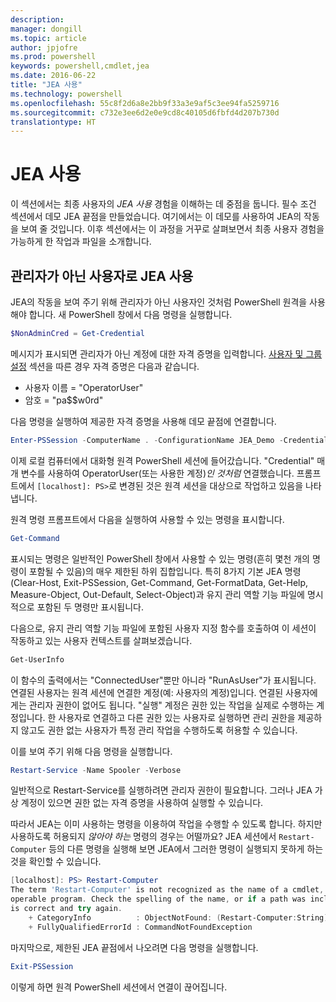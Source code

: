 ```yaml
---
description: 
manager: dongill
ms.topic: article
author: jpjofre
ms.prod: powershell
keywords: powershell,cmdlet,jea
ms.date: 2016-06-22
title: "JEA 사용"
ms.technology: powershell
ms.openlocfilehash: 55c8f2d6a8e2bb9f33a3e9af5c3ee94fa5259716
ms.sourcegitcommit: c732e3ee6d2e0e9cd8c40105d6fbfd4d207b730d
translationtype: HT
---
```

# <a name="using-jea"></a>JEA 사용
이 섹션에서는 최종 사용자의 *JEA 사용* 경험을 이해하는 데 중점을 둡니다.
필수 조건 섹션에서 데모 JEA 끝점을 만들었습니다.
여기에서는 이 데모를 사용하여 JEA의 작동을 보여 줄 것입니다.
이후 섹션에서는 이 과정을 거꾸로 살펴보면서 최종 사용자 경험을 가능하게 한 작업과 파일을 소개합니다.

## <a name="using-jea-as-a-non-administrator"></a>관리자가 아닌 사용자로 JEA 사용
JEA의 작동을 보여 주기 위해 관리자가 아닌 사용자인 것처럼 PowerShell 원격을 사용해야 합니다.
새 PowerShell 창에서 다음 명령을 실행합니다.   

```PowerShell
$NonAdminCred = Get-Credential
```

메시지가 표시되면 관리자가 아닌 계정에 대한 자격 증명을 입력합니다.
[사용자 및 그룹 설정](creating-a-domain-controller.md#set-up-users-and-groups) 섹션을 따른 경우 자격 증명은 다음과 같습니다.
-   사용자 이름 = "OperatorUser"
-   암호 = "pa$$w0rd"

다음 명령을 실행하여 제공한 자격 증명을 사용해 데모 끝점에 연결합니다.

```PowerShell
Enter-PSSession -ComputerName . -ConfigurationName JEA_Demo -Credential $NonAdminCred
```

이제 로컬 컴퓨터에서 대화형 원격 PowerShell 세션에 들어갔습니다.
"Credential" 매개 변수를 사용하여 OperatorUser(또는 사용한 계정)*인 것처럼* 연결했습니다.
프롬프트에서 `[localhost]: PS>`로 변경된 것은 원격 세션을 대상으로 작업하고 있음을 나타냅니다.  

원격 명령 프롬프트에서 다음을 실행하여 사용할 수 있는 명령을 표시합니다.

```PowerShell
Get-Command
```

표시되는 명령은 일반적인 PowerShell 창에서 사용할 수 있는 명령(흔히 몇천 개의 명령이 포함될 수 있음)의 매우 제한된 하위 집합입니다.
특히 8가지 기본 JEA 명령 (Clear-Host, Exit-PSSession, Get-Command, Get-FormatData, Get-Help, Measure-Object, Out-Default, Select-Object)과 유지 관리 역할 기능 파일에 명시적으로 포함된 두 명령만 표시됩니다.

다음으로, 유지 관리 역할 기능 파일에 포함된 사용자 지정 함수를 호출하여 이 세션이 작동하고 있는 사용자 컨텍스트를 살펴보겠습니다.

```PowerShell
Get-UserInfo
```

이 함수의 출력에서는 "ConnectedUser"뿐만 아니라 "RunAsUser"가 표시됩니다.
연결된 사용자는 원격 세션에 연결한 계정(예: 사용자의 계정)입니다.
연결된 사용자에게는 관리자 권한이 없어도 됩니다.
"실행" 계정은 권한 있는 작업을 실제로 수행하는 계정입니다.
한 사용자로 연결하고 다른 권한 있는 사용자로 실행하면 관리 권한을 제공하지 않고도 권한 없는 사용자가 특정 관리 작업을 수행하도록 허용할 수 있습니다.

이를 보여 주기 위해 다음 명령을 실행합니다.

```PowerShell
Restart-Service -Name Spooler -Verbose
```

일반적으로 Restart-Service를 실행하려면 관리자 권한이 필요합니다.
그러나 JEA 가상 계정이 있으면 권한 없는 자격 증명을 사용하여 실행할 수 있습니다.

따라서 JEA는 이미 사용하는 명령을 이용하여 작업을 수행할 수 있도록 합니다.
하지만 사용하도록 허용되지 *않아야 하는* 명령의 경우는 어떨까요?
JEA 세션에서 `Restart-Computer` 등의 다른 명령을 실행해 보면 JEA에서 그러한 명령이 실행되지 못하게 하는 것을 확인할 수 있습니다.

```PowerShell
[localhost]: PS> Restart-Computer
The term 'Restart-Computer' is not recognized as the name of a cmdlet, function, script file, or
operable program. Check the spelling of the name, or if a path was included, verify that the path
is correct and try again.
    + CategoryInfo          : ObjectNotFound: (Restart-Computer:String) [], CommandNotFoundException
    + FullyQualifiedErrorId : CommandNotFoundException
```

마지막으로, 제한된 JEA 끝점에서 나오려면 다음 명령을 실행합니다.

```PowerShell
Exit-PSSession
```

이렇게 하면 원격 PowerShell 세션에서 연결이 끊어집니다.

